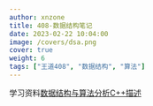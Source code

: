 ```yaml
---
author: xnzone 
title: 408-数据结构笔记
date: 2023-02-22 10:04:00
image: /covers/dsa.png
cover: true
weight: 6
tags: ["王道408", "数据结构", "算法"]
---
```


学习资料[数据结构与算法分析C++描述](https://book.douban.com/subject/1909336/)
